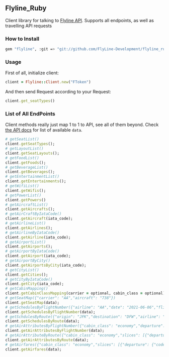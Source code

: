 ## Flyline_Ruby



Client library for talking to [Flyline API](https://flyline.io/docs/). Supports all endpoints, as well as travelling API requests

### How to Install

```sh
gem "flyline", :git => "git://github.com/FlyLine-Development/flyline_ruby.git"
```

### Usage

First of all, initialize client:

```ruby
client = Flyline::Client.new("FToken")
```



And then send Request according to your Request:

```ruby
client.get_seatTypes()
```

### List of All EndPoints

Client methods really just map 1 to 1 to API, see all of them beyond. Check [the API docs](https://flyline.io/api-ref) for list of available `data`.

```ruby
# getSeatList()
client.getSeatTypes();
# getLayoutList()
client.getSeatLayouts();
# getFoodList()
client.getFoods();
# getBeverageList()
client.getBeverages();
# getEntertainmentList()
client.getEntertainments();
# getWifiList()
client.getWifis();
# getPowerList()
client.getPowers()
# getAircraftList()
client.getAircrafts();
# getAirCraftByIataCode()
client.getAircraft(iata_code);
# getAirlineList()
client.getAirlines();
# getAirlineByIataCode()
client.getAirline(iata_code);
# getAirportList()
client.getAirports();
# getAirportByIataCode()
client.getAirport(iata_code);
# getAirportByCity()
client.getAirportsByCity(iata_code);
# getCityList()
client.getCities();
# getCityByIataCode()
client.getCity(iata_code);
# getCabinMapping()
client.getCabinClassMapping(carrier = optional, cabin_class = optional);
# getSeatMap({"carrier": "AA","aircraft": "738"})
client.getSeatMap(data);
# getSchedulesByFlightNumber({"airline": "AA","date": "2021-06-06","flight_number": "1105"})
client.getSchedulesByFlightNumber(data);
# getSchdulesByRoute({"origin": "JFK","destination": "DFW","airline": "AA","date": "2021-06-06"})
client.getSchedulesByRoute(data);
# getAirAttributesByFlightNumber({"cabin_class": "economy","departure": "DFW","arrival": "LAX","departure_date": "2021-06-15","flight_no": "2812","carrier": "AA"})
client.getAirAttributesByFlightNumber(data);
# getAirAttributeByRoute({"cabin_class": "economy","slices": [{"departure": {"code": "DFW","date": "2021-06-15"},"arrival": {"code": "LAX"}}],"passengers": 1})
client.getAirAttributesByRoute(data);
# getAirfares({"cabin_class": "economy","slices": [{"departure": {"code": "DFW","date": "2021-06-15"},"arrival": {"code": "LAX"}}],"passengers": 1})
client.getAirfares(data);
```